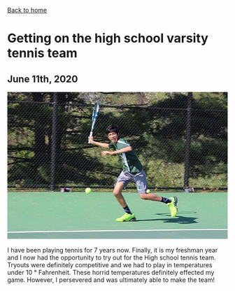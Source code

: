 [Back to home](https://sidrao02.github.io/sidsite/)
# Getting on the high school varsity tennis team
## June 11th, 2020
![tennis](/assets/path/tennis.jpg)

I have been playing tennis for 7 years now. Finally, it is my freshman year and I now had the opportunity to try out for the High school tennis team. Tryouts were definitely competitive and we had to play in temperatures under 10 °  Fahrenheit. These horrid temperatures definitely effected my game. However, I persevered and was ultimately able to make the team!
